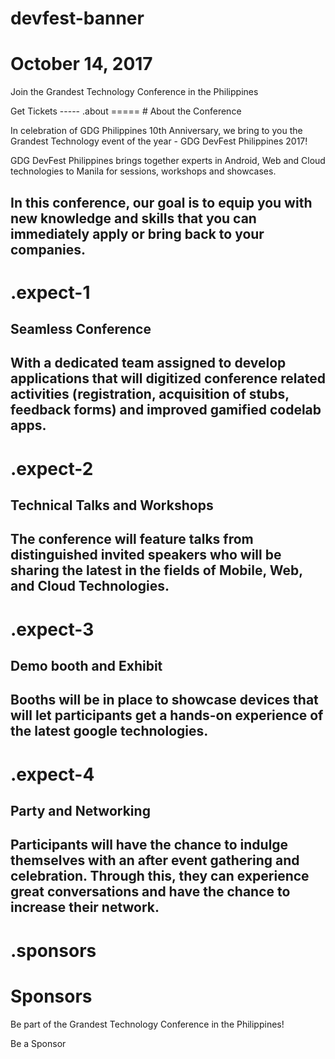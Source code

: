 devfest-banner
=====
<h1>October 14, 2017 <devfest-icon-button icon="calendar" href="https://www.google.com/calendar/render?action=TEMPLATE&text=GDG+DevFest+Philippines+2017&dates=20171014T000000Z/20171014T090000Z&details=The+Grandest+Technology+Conference+in+the+Philippines!%0A+%0AVisit+https://devfest.gdgph.org/+for+more+details" target="_blank"></devfest-icon-button></h1>

Join the Grandest Technology Conference in the Philippines

<devfest-button is-big target="_blank" href="https://devfestphilippines.eventbrite.com/">
  Get Tickets
</devfest-button>
-----
.about
=====
# About the Conference

In celebration of GDG Philippines 10th Anniversary, we bring to you the Grandest Technology event of the year - GDG DevFest Philippines 2017!

GDG DevFest Philippines brings together experts in Android, Web and Cloud technologies to Manila for sessions, workshops and showcases.

In this conference, our goal is to equip you with new knowledge and skills that you can immediately apply or bring back to your companies.
-----
.expect-1
=====
<iron-icon icon="devfest:chat"></iron-icon>

## Seamless Conference

With a dedicated team assigned to develop applications that will digitized conference related activities (registration, acquisition of stubs, feedback forms) and improved gamified codelab apps.
-----
.expect-2
=====
<iron-icon icon="devfest:laptop"></iron-icon>

## Technical Talks and Workshops

The conference will feature talks from distinguished invited speakers who will be sharing the latest in the fields of Mobile, Web, and Cloud Technologies.
-----
.expect-3
=====
<iron-icon icon="devfest:booth"></iron-icon>

## Demo booth and Exhibit

Booths will be in place to showcase devices that will let participants get a hands-on experience of the latest google technologies.
-----
.expect-4
=====
<iron-icon icon="devfest:people"></iron-icon>

## Party and Networking

Participants will have the chance to indulge themselves with an after event gathering and celebration. Through this, they can experience great conversations and have the chance to increase their network.
-----
.sponsors
=====
# Sponsors

Be part of the Grandest Technology Conference in the Philippines!

<devfest-button target="_blank" href="https://goo.gl/forms/0YndT60uAyxVTNrH2">
  Be a Sponsor
</devfest-button>
